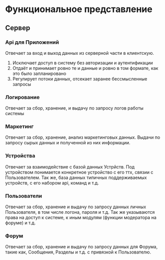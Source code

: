 # Функциональное представление
## Сервер
### Api для Приложений
Отвечает за вход и выход данных из серверной части в клиентскую. 
1. Исключает доступ в систему без авторизации и аутентификации
2. Отдаёт и принимает ровно те и данные и ровно в том формате, как это было запланировано
3. Регулирует потоки данных, отсекает заранее бессмысленные запросы

### Логирование
Отвечает за сбор, хранение, и выдачу по запросу логов работы системы

### Маркетинг
Отвечает за сбор, хранение, анализ маркетинговых данных. Выдачи по запросу сырых данных и полученной из них информации. 

### Устройства
Отвечает за взаимодействие с базой данных Устрйств. Под устройством понимается конкретное устройство с его ттх, связии с Пользователем. 
Так же, база данных типичных поддерживаемых устройств, с его набором api, команд и т.д.

### Пользователи
Отвечает за сбор, хранение и выдачу по запросу данных личных Пользователя, в том числе логона, пароля и т.д. Так же указываются права на доступ к системе, к иным модулям (функции модератора на форуме) и т.д.

### Форум
Отвечает за сбор, хранение и выдачу по запросу данных для Форума, такие как, Сообщения, Разделы и т.д. с привязкой к Пользователю. 